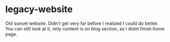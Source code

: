 # legacy-website
Old sunset website. Didn't get very far before I realized I could do better.
You can still look at it, only content is on blog section, as I didnt finish home page.

